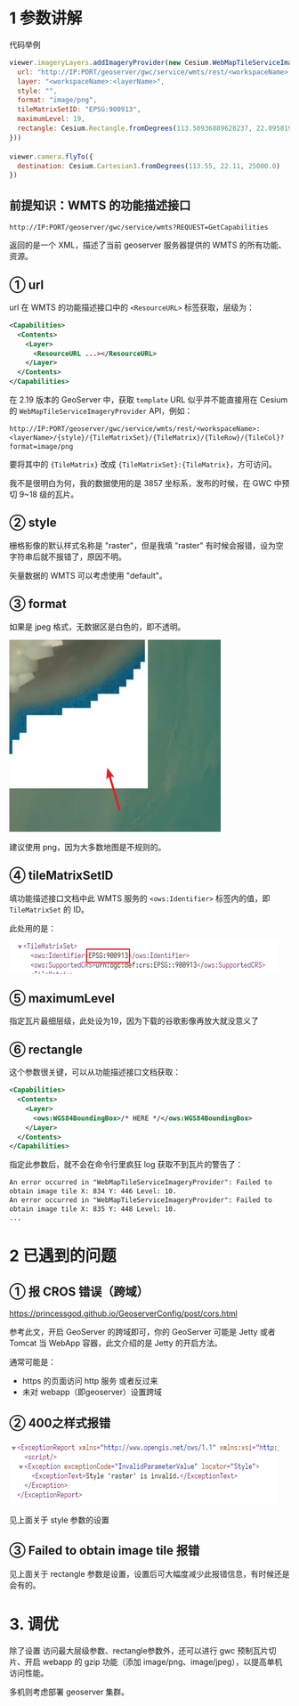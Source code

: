 # 1 参数讲解

代码举例

```js
viewer.imageryLayers.addImageryProvider(new Cesium.WebMapTileServiceImageryProvider({
  url: "http://IP:PORT/geoserver/gwc/service/wmts/rest/<workspaceName>:<layerName>/{style}/{TileMatrixSet}/{TileMatrix}/{TileRow}/{TileCol}?format=image/png",
  layer: "<workspaceName>:<layerName>",
  style: "",
  format: "image/png",
  tileMatrixSetID: "EPSG:900913",
  maximumLevel: 19,
  rectangle: Cesium.Rectangle.fromDegrees(113.50936889628237, 22.09581971749892, 113.61167907681623, 22.227454797804754)
}))

viewer.camera.flyTo({
  destination: Cesium.Cartesian3.fromDegrees(113.55, 22.11, 25000.0)
})
```

## 前提知识：WMTS 的功能描述接口

``` 
http://IP:PORT/geoserver/gwc/service/wmts?REQUEST=GetCapabilities
```

返回的是一个 XML，描述了当前 geoserver 服务器提供的 WMTS 的所有功能、资源。

## ① url

url 在 WMTS 的功能描述接口中的 `<ResourceURL>` 标签获取，层级为：

``` xml
<Capabilities>
  <Contents>
    <Layer>
      <ResourceURL ...></ResourceURL>
    </Layer>
  </Contents>
</Capabilities>
```

在 2.19 版本的 GeoServer 中，获取 `template` URL 似乎并不能直接用在 Cesium 的 `WebMapTileServiceImageryProvider` API，例如：

```
http://IP:PORT/geoserver/gwc/service/wmts/rest/<workspaceName>:<layerName>/{style}/{TileMatrixSet}/{TileMatrix}/{TileRow}/{TileCol}?format=image/png
```

要将其中的  `{TileMatrix}` 改成 `{TileMatrixSet}:{TileMatrix}`，方可访问。

我不是很明白为何，我的数据使用的是 3857 坐标系，发布的时候，在 GWC 中预切 9~18 级的瓦片。

## ② style

栅格影像的默认样式名称是 "raster"，但是我填 "raster" 有时候会报错，设为空字符串后就不报错了，原因不明。

矢量数据的 WMTS 可以考虑使用 "default"。

## ③ format

如果是 jpeg 格式，无数据区是白色的，即不透明。

![image-20210601152103651](attachments/image-20210601152103651.png)

建议使用 png，因为大多数地图是不规则的。

## ④ tileMatrixSetID

填功能描述接口文档中此 WMTS 服务的 `<ows:Identifier>` 标签内的值，即 `TileMatrixSet` 的 ID。

此处用的是：

![image-20210601150646257](attachments/image-20210601150646257.png) 

## ⑤ maximumLevel

指定瓦片最细层级，此处设为19，因为下载的谷歌影像再放大就没意义了

## ⑥ rectangle

这个参数很关键，可以从功能描述接口文档获取：

```xml
<Capabilities>
  <Contents>
    <Layer>
      <ows:WGS84BoundingBox>/* HERE */</ows:WGS84BoundingBox>
    </Layer>
  </Contents>
</Capabilities>
```

指定此参数后，就不会在命令行里疯狂 log 获取不到瓦片的警告了：

```
An error occurred in "WebMapTileServiceImageryProvider": Failed to obtain image tile X: 834 Y: 446 Level: 10.
An error occurred in "WebMapTileServiceImageryProvider": Failed to obtain image tile X: 835 Y: 448 Level: 10.
...
```





# 2 已遇到的问题

## ① 报 CROS 错误（跨域）

https://princessgod.github.io/GeoserverConfig/post/cors.html

参考此文，开启 GeoServer 的跨域即可，你的 GeoServer 可能是 Jetty 或者 Tomcat 当 WebApp 容器，此文介绍的是 Jetty 的开启方法。

通常可能是：

- https 的页面访问 http 服务 或者反过来
- 未对 webapp（即geoserver）设置跨域

## ② 400之样式报错

![image-20210601152313298](attachments/image-20210601152313298.png)

见上面关于 style 参数的设置

## ③ Failed to obtain image tile 报错

见上面关于 rectangle 参数是设置，设置后可大幅度减少此报错信息，有时候还是会有的。



# 3. 调优

除了设置 访问最大层级参数、rectangle参数外，还可以进行 gwc 预制瓦片切片、开启 webapp 的 gzip 功能（添加 image/png、image/jpeg），以提高单机访问性能。

多机则考虑部署 geoserver 集群。

